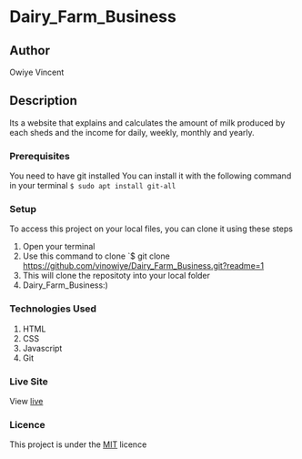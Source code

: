 # Dairy_Farm_Business
## Author
Owiye Vincent
## Description
Its a website that explains and calculates the amount of milk produced by each sheds and the income for daily, weekly, monthly and yearly. 
### Prerequisites
You need to have git installed
You can install it with the following command in your terminal
`$ sudo apt install git-all`
### Setup
To access this project on your local files, you can clone it using these steps
1. Open your terminal
1. Use this command to clone `$ git clone https://github.com/vinowiye/Dairy_Farm_Business.git?readme=1
1. This will clone the repositoty into your local folder
1. Dairy_Farm_Business:)
### Technologies Used
1. HTML
1. CSS
1. Javascript
1. Git
### Live Site
View [live](https://vinowiye.github.io/Dairy_Farm_Business/)
### Licence
This project is under the [MIT](LICENSE) licence 
